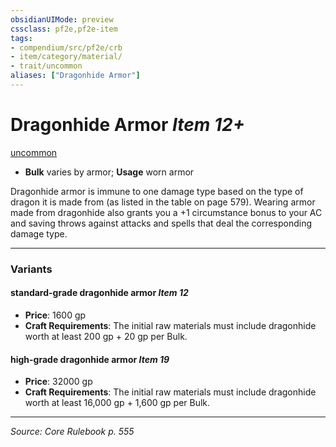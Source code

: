 ```yaml
---
obsidianUIMode: preview
cssclass: pf2e,pf2e-item
tags:
- compendium/src/pf2e/crb
- item/category/material/
- trait/uncommon
aliases: ["Dragonhide Armor"]
---
```

# Dragonhide Armor *Item 12+*  
[uncommon](uncommon.md "Uncommon Rarity Trait")  

- **Bulk** varies by armor; **Usage** worn armor

Dragonhide armor is immune to one damage type based on the type of dragon it is made from (as listed in the table on page 579). Wearing armor made from dragonhide also grants you a +1 circumstance bonus to your AC and saving throws against attacks and spells that deal the corresponding damage type.

---

### Variants

#### standard-grade dragonhide armor *Item 12*

- **Price**: 1600 gp
- **Craft Requirements**: The initial raw materials must include dragonhide worth at least 200 gp + 20 gp per Bulk.

#### high-grade dragonhide armor *Item 19*

- **Price**: 32000 gp
- **Craft Requirements**: The initial raw materials must include dragonhide worth at least 16,000 gp + 1,600 gp per Bulk.

---
*Source: Core Rulebook p. 555*